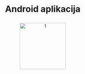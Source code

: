 # <p align="center"> Android aplikacija </p>

<p align="center">
  <img alt="1" width=150 src="https://github.com/zdravkoovic/Mobilna-Aplikacija/assets/76448150/afa42228-fb7a-42db-a66e-493b73b4b770"/> 
</p>
